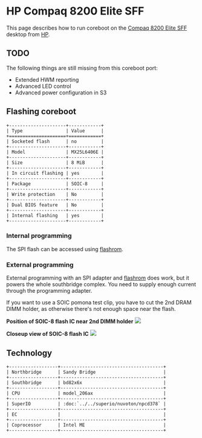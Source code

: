 # HP Compaq 8200 Elite SFF

This page describes how to run coreboot on the [Compaq 8200 Elite SFF] desktop
from [HP].

## TODO

The following things are still missing from this coreboot port:

- Extended HWM reporting
- Advanced LED control
- Advanced power configuration in S3

## Flashing coreboot

```eval_rst
+---------------------+------------+
| Type                | Value      |
+=====================+============+
| Socketed flash      | no         |
+---------------------+------------+
| Model               | MX25L6406E |
+---------------------+------------+
| Size                | 8 MiB      |
+---------------------+------------+
| In circuit flashing | yes        |
+---------------------+------------+
| Package             | SOIC-8     |
+---------------------+------------+
| Write protection    | No         |
+---------------------+------------+
| Dual BIOS feature   | No         |
+---------------------+------------+
| Internal flashing   | yes        |
+---------------------+------------+
```

### Internal programming

The SPI flash can be accessed using [flashrom].

### External programming

External programming with an SPI adapter and [flashrom] does work, but it powers the
whole southbridge complex. You need to supply enough current through the programming adapter.

If you want to use a SOIC pomona test clip, you have to cut the 2nd DRAM DIMM holder,
as otherwise there's not enough space near the flash.

**Position of SOIC-8 flash IC near 2nd DIMM holder**
![][compaq_8200_flash1]

[compaq_8200_flash1]: compaq_8200_sff_flash1.jpg

**Closeup view of SOIC-8 flash IC**
![][compaq_8200_flash2]

[compaq_8200_flash2]: compaq_8200_sff_flash2.jpg

## Technology

```eval_rst
+------------------+--------------------------------------+
| Northbridge      | Sandy Bridge                         |
+------------------+--------------------------------------+
| Southbridge      | bd82x6x                              |
+------------------+--------------------------------------+
| CPU              | model_206ax                          |
+------------------+--------------------------------------+
| SuperIO          | :doc:`../../superio/nuvoton/npcd378` |
+------------------+--------------------------------------+
| EC               |                                      |
+------------------+--------------------------------------+
| Coprocessor      | Intel ME                             |
+------------------+--------------------------------------+
```

[Compaq 8200 Elite SFF]: https://support.hp.com/us-en/document/c03414707
[HP]: https://www.hp.com/
[flashrom]: https://flashrom.org/Flashrom
